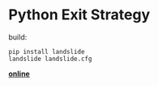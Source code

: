 # Python Exit Strategy

build:

    pip install landslide
    landslide landslide.cfg

**[online](https://rawgit.com/obestwalter/pytest-exit-strategy/master/)**
